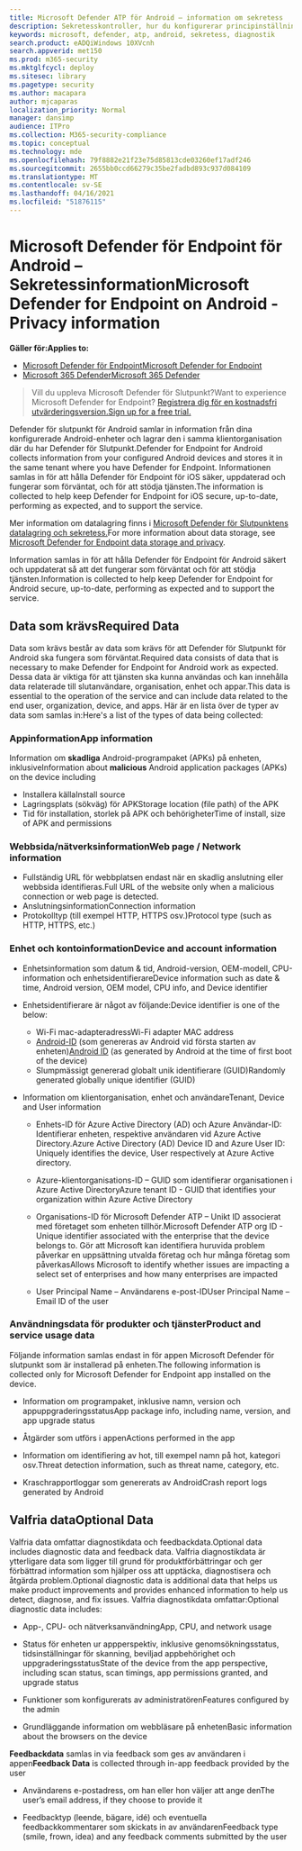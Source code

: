 ```yaml
---
title: Microsoft Defender ATP för Android – information om sekretess
description: Sekretesskontroller, hur du konfigurerar principinställningar som påverkar sekretess och information om diagnostikdata som samlas in i Microsoft Defender ATP för Android.
keywords: microsoft, defender, atp, android, sekretess, diagnostik
search.product: eADQiWindows 10XVcnh
search.appverid: met150
ms.prod: m365-security
ms.mktglfcycl: deploy
ms.sitesec: library
ms.pagetype: security
ms.author: macapara
author: mjcaparas
localization_priority: Normal
manager: dansimp
audience: ITPro
ms.collection: M365-security-compliance
ms.topic: conceptual
ms.technology: mde
ms.openlocfilehash: 79f8882e21f23e75d85813cde03260ef17adf246
ms.sourcegitcommit: 2655bb0ccd66279c35be2fadbd893c937d084109
ms.translationtype: MT
ms.contentlocale: sv-SE
ms.lasthandoff: 04/16/2021
ms.locfileid: "51876115"
---
```

#  <a name="microsoft-defender-for-endpoint-on-android---privacy-information"></a><span data-ttu-id="48bbf-104">Microsoft Defender för Endpoint för Android – Sekretessinformation</span><span class="sxs-lookup"><span data-stu-id="48bbf-104">Microsoft Defender for Endpoint on Android - Privacy information</span></span>

<span data-ttu-id="48bbf-105">**Gäller för:**</span><span class="sxs-lookup"><span data-stu-id="48bbf-105">**Applies to:**</span></span>
- [<span data-ttu-id="48bbf-106">Microsoft Defender för Endpoint</span><span class="sxs-lookup"><span data-stu-id="48bbf-106">Microsoft Defender for Endpoint</span></span>](https://go.microsoft.com/fwlink/p/?linkid=2154037)
- [<span data-ttu-id="48bbf-107">Microsoft 365 Defender</span><span class="sxs-lookup"><span data-stu-id="48bbf-107">Microsoft 365 Defender</span></span>](https://go.microsoft.com/fwlink/?linkid=2118804)

> <span data-ttu-id="48bbf-108">Vill du uppleva Microsoft Defender för Slutpunkt?</span><span class="sxs-lookup"><span data-stu-id="48bbf-108">Want to experience Microsoft Defender for Endpoint?</span></span> [<span data-ttu-id="48bbf-109">Registrera dig för en kostnadsfri utvärderingsversion.</span><span class="sxs-lookup"><span data-stu-id="48bbf-109">Sign up for a free trial.</span></span>](https://www.microsoft.com/microsoft-365/windows/microsoft-defender-atp?ocid=docs-wdatp-exposedapis-abovefoldlink) 


<span data-ttu-id="48bbf-110">Defender för slutpunkt för Android samlar in information från dina konfigurerade Android-enheter och lagrar den i samma klientorganisation där du har Defender för Slutpunkt.</span><span class="sxs-lookup"><span data-stu-id="48bbf-110">Defender for Endpoint for Android collects information from your configured Android devices and stores it in the same tenant where you have Defender for Endpoint.</span></span> <span data-ttu-id="48bbf-111">Informationen samlas in för att hålla Defender för Endpoint för iOS säker, uppdaterad och fungerar som förväntat, och för att stödja tjänsten.</span><span class="sxs-lookup"><span data-stu-id="48bbf-111">The information is collected to help keep Defender for Endpoint for iOS secure, up-to-date, performing as expected, and to support the service.</span></span>

<span data-ttu-id="48bbf-112">Mer information om datalagring finns i [Microsoft Defender för Slutpunktens datalagring och sekretess.](data-storage-privacy.md)</span><span class="sxs-lookup"><span data-stu-id="48bbf-112">For more information about data storage, see [Microsoft Defender for Endpoint data storage and privacy](data-storage-privacy.md).</span></span>

<span data-ttu-id="48bbf-113">Information samlas in för att hålla Defender för Endpoint för Android säkert och uppdaterat så att det fungerar som förväntat och för att stödja tjänsten.</span><span class="sxs-lookup"><span data-stu-id="48bbf-113">Information is collected to help keep Defender for Endpoint for Android secure, up-to-date, performing as expected and to support the service.</span></span>

## <a name="required-data"></a><span data-ttu-id="48bbf-114">Data som krävs</span><span class="sxs-lookup"><span data-stu-id="48bbf-114">Required Data</span></span> 

<span data-ttu-id="48bbf-115">Data som krävs består av data som krävs för att Defender för Slutpunkt för Android ska fungera som förväntat.</span><span class="sxs-lookup"><span data-stu-id="48bbf-115">Required data consists of data that is necessary to make Defender for Endpoint for Android work as expected.</span></span> <span data-ttu-id="48bbf-116">Dessa data är viktiga för att tjänsten ska kunna användas och kan innehålla data relaterade till slutanvändare, organisation, enhet och appar.</span><span class="sxs-lookup"><span data-stu-id="48bbf-116">This data is essential to the operation of the service and can include data related to the end user, organization, device, and apps.</span></span> <span data-ttu-id="48bbf-117">Här är en lista över de typer av data som samlas in:</span><span class="sxs-lookup"><span data-stu-id="48bbf-117">Here's a list of the types of data being collected:</span></span>

### <a name="app-information"></a><span data-ttu-id="48bbf-118">Appinformation</span><span class="sxs-lookup"><span data-stu-id="48bbf-118">App information</span></span>

<span data-ttu-id="48bbf-119">Information om **skadliga** Android-programpaket (APKs) på enheten, inklusive</span><span class="sxs-lookup"><span data-stu-id="48bbf-119">Information about **malicious** Android application packages (APKs) on the device including</span></span>

-  <span data-ttu-id="48bbf-120">Installera källa</span><span class="sxs-lookup"><span data-stu-id="48bbf-120">Install source</span></span>
-  <span data-ttu-id="48bbf-121">Lagringsplats (sökväg) för APK</span><span class="sxs-lookup"><span data-stu-id="48bbf-121">Storage location (file path) of the APK</span></span>
-  <span data-ttu-id="48bbf-122">Tid för installation, storlek på APK och behörigheter</span><span class="sxs-lookup"><span data-stu-id="48bbf-122">Time of install, size of APK and permissions</span></span>

### <a name="web-page--network-information"></a><span data-ttu-id="48bbf-123">Webbsida/nätverksinformation</span><span class="sxs-lookup"><span data-stu-id="48bbf-123">Web page / Network information</span></span>

- <span data-ttu-id="48bbf-124">Fullständig URL för webbplatsen endast när en skadlig anslutning eller webbsida identifieras.</span><span class="sxs-lookup"><span data-stu-id="48bbf-124">Full URL of the website only when a malicious connection or web page is detected.</span></span>
- <span data-ttu-id="48bbf-125">Anslutningsinformation</span><span class="sxs-lookup"><span data-stu-id="48bbf-125">Connection information</span></span>
- <span data-ttu-id="48bbf-126">Protokolltyp (till exempel HTTP, HTTPS osv.)</span><span class="sxs-lookup"><span data-stu-id="48bbf-126">Protocol type (such as HTTP, HTTPS, etc.)</span></span>


### <a name="device-and-account-information"></a><span data-ttu-id="48bbf-127">Enhet och kontoinformation</span><span class="sxs-lookup"><span data-stu-id="48bbf-127">Device and account information</span></span>

- <span data-ttu-id="48bbf-128">Enhetsinformation som datum & tid, Android-version, OEM-modell, CPU-information och enhetsidentifierare</span><span class="sxs-lookup"><span data-stu-id="48bbf-128">Device information such as date & time, Android version, OEM model, CPU       info, and Device identifier</span></span>
- <span data-ttu-id="48bbf-129">Enhetsidentifierare är något av följande:</span><span class="sxs-lookup"><span data-stu-id="48bbf-129">Device identifier is one of the below:</span></span>
    - <span data-ttu-id="48bbf-130">Wi-Fi mac-adapteradress</span><span class="sxs-lookup"><span data-stu-id="48bbf-130">Wi-Fi adapter MAC address</span></span>
    - <span data-ttu-id="48bbf-131">[Android-ID](https://developer.android.com/reference/android/provider/Settings.Secure#ANDROID_ID) (som genereras av Android vid första starten av enheten)</span><span class="sxs-lookup"><span data-stu-id="48bbf-131">[Android       ID](https://developer.android.com/reference/android/provider/Settings.Secure#ANDROID_ID) (as generated by Android at the time of first boot of the device)</span></span>
    - <span data-ttu-id="48bbf-132">Slumpmässigt genererad globalt unik identifierare (GUID)</span><span class="sxs-lookup"><span data-stu-id="48bbf-132">Randomly generated globally unique identifier (GUID)</span></span>

- <span data-ttu-id="48bbf-133">Information om klientorganisation, enhet och användare</span><span class="sxs-lookup"><span data-stu-id="48bbf-133">Tenant, Device and User information</span></span>
    -   <span data-ttu-id="48bbf-134">Enhets-ID för Azure Active Directory (AD) och Azure Användar-ID: Identifierar enheten, respektive användaren vid Azure Active Directory.</span><span class="sxs-lookup"><span data-stu-id="48bbf-134">Azure Active Directory (AD) Device ID and Azure User ID: Uniquely     identifies the device, User respectively at Azure Active directory.</span></span>

    -   <span data-ttu-id="48bbf-135">Azure-klientorganisations-ID – GUID som identifierar organisationen i Azure Active Directory</span><span class="sxs-lookup"><span data-stu-id="48bbf-135">Azure tenant ID - GUID that identifies your organization within     Azure Active Directory</span></span>

    -   <span data-ttu-id="48bbf-136">Organisations-ID för Microsoft Defender ATP – Unikt ID associerat med företaget som enheten tillhör.</span><span class="sxs-lookup"><span data-stu-id="48bbf-136">Microsoft Defender ATP org ID - Unique identifier associated with the enterprise that the device belongs to.</span></span> <span data-ttu-id="48bbf-137">Gör att Microsoft kan identifiera huruvida problem påverkar en uppsättning utvalda företag och hur många företag som påverkas</span><span class="sxs-lookup"><span data-stu-id="48bbf-137">Allows Microsoft to identify whether issues are impacting a select set of enterprises and how many enterprises are impacted</span></span> 

    -   <span data-ttu-id="48bbf-138">User Principal Name – Användarens e-post-ID</span><span class="sxs-lookup"><span data-stu-id="48bbf-138">User Principal Name – Email ID of the user</span></span>

### <a name="product-and-service-usage-data"></a><span data-ttu-id="48bbf-139">Användningsdata för produkter och tjänster</span><span class="sxs-lookup"><span data-stu-id="48bbf-139">Product and service usage data</span></span>

<span data-ttu-id="48bbf-140">Följande information samlas endast in för appen Microsoft Defender för slutpunkt som är installerad på enheten.</span><span class="sxs-lookup"><span data-stu-id="48bbf-140">The following information is collected only for Microsoft Defender for Endpoint app installed on the device.</span></span> 

-   <span data-ttu-id="48bbf-141">Information om programpaket, inklusive namn, version och appuppgraderingsstatus</span><span class="sxs-lookup"><span data-stu-id="48bbf-141">App package info, including name, version, and app upgrade status</span></span>

-   <span data-ttu-id="48bbf-142">Åtgärder som utförs i appen</span><span class="sxs-lookup"><span data-stu-id="48bbf-142">Actions performed in the app</span></span>

-   <span data-ttu-id="48bbf-143">Information om identifiering av hot, till exempel namn på hot, kategori osv.</span><span class="sxs-lookup"><span data-stu-id="48bbf-143">Threat detection information, such as threat name, category, etc.</span></span>

-   <span data-ttu-id="48bbf-144">Kraschrapportloggar som genererats av Android</span><span class="sxs-lookup"><span data-stu-id="48bbf-144">Crash report logs generated by Android</span></span>

## <a name="optional-data"></a><span data-ttu-id="48bbf-145">Valfria data</span><span class="sxs-lookup"><span data-stu-id="48bbf-145">Optional Data</span></span>

<span data-ttu-id="48bbf-146">Valfria data omfattar diagnostikdata och feedbackdata.</span><span class="sxs-lookup"><span data-stu-id="48bbf-146">Optional data includes diagnostic data and feedback data.</span></span> <span data-ttu-id="48bbf-147">Valfria diagnostikdata är ytterligare data som ligger till grund för produktförbättringar och ger förbättrad information som hjälper oss att upptäcka, diagnostisera och åtgärda problem.</span><span class="sxs-lookup"><span data-stu-id="48bbf-147">Optional diagnostic data is additional data that helps us make product improvements and provides enhanced information to help us detect, diagnose, and fix issues.</span></span> <span data-ttu-id="48bbf-148">Valfria diagnostikdata omfattar:</span><span class="sxs-lookup"><span data-stu-id="48bbf-148">Optional diagnostic data includes:</span></span>

-   <span data-ttu-id="48bbf-149">App-, CPU- och nätverksanvändning</span><span class="sxs-lookup"><span data-stu-id="48bbf-149">App, CPU, and network usage</span></span>

-   <span data-ttu-id="48bbf-150">Status för enheten ur appperspektiv, inklusive genomsökningsstatus, tidsinställningar för skanning, beviljad appbehörighet och uppgraderingsstatus</span><span class="sxs-lookup"><span data-stu-id="48bbf-150">State of the device from the app perspective, including scan status, scan timings, app permissions granted, and upgrade status</span></span>

-   <span data-ttu-id="48bbf-151">Funktioner som konfigurerats av administratören</span><span class="sxs-lookup"><span data-stu-id="48bbf-151">Features configured by the admin</span></span>

-   <span data-ttu-id="48bbf-152">Grundläggande information om webbläsare på enheten</span><span class="sxs-lookup"><span data-stu-id="48bbf-152">Basic information about the browsers on the device</span></span>

<span data-ttu-id="48bbf-153">**Feedbackdata** samlas in via feedback som ges av användaren i appen</span><span class="sxs-lookup"><span data-stu-id="48bbf-153">**Feedback Data** is collected through in-app feedback provided by the user</span></span>

-   <span data-ttu-id="48bbf-154">Användarens e-postadress, om han eller hon väljer att ange den</span><span class="sxs-lookup"><span data-stu-id="48bbf-154">The user’s email address, if they choose to provide it</span></span>

-   <span data-ttu-id="48bbf-155">Feedbacktyp (leende, bägare, idé) och eventuella feedbackkommentarer som skickats in av användaren</span><span class="sxs-lookup"><span data-stu-id="48bbf-155">Feedback type (smile, frown, idea) and any feedback comments submitted by the user</span></span>
